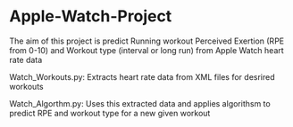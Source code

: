 # Apple-Watch-Project

The aim of this project is predict Running workout Perceived Exertion (RPE from 0-10) and Workout type (interval or long run) from Apple Watch heart rate data

Watch_Workouts.py: Extracts heart rate data from XML files for desrired workouts

Watch_Algorthm.py: Uses this extracted data and applies algorithsm to predict RPE and workout type for a new given workout
